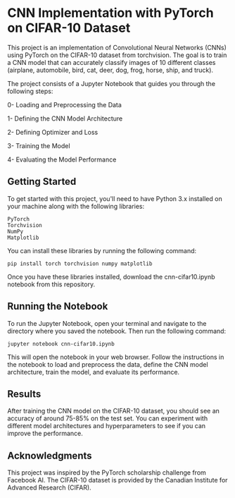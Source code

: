 
# CNN Implementation with PyTorch on CIFAR-10 Dataset

This project is an implementation of Convolutional Neural Networks (CNNs) using PyTorch on the CIFAR-10 dataset from torchvision. The goal is to train a CNN model that can accurately classify images of 10 different classes (airplane, automobile, bird, cat, deer, dog, frog, horse, ship, and truck).

The project consists of a Jupyter Notebook that guides you through the following steps:

0- Loading and Preprocessing the Data


1- Defining the CNN Model Architecture


2- Defining Optimizer and Loss


3- Training the Model


4- Evaluating the Model Performance


## Getting Started

To get started with this project, you'll need to have Python 3.x installed on your machine along with the following libraries:
```
PyTorch
Torchvision
NumPy
Matplotlib
```

You can install these libraries by running the following command:
```
pip install torch torchvision numpy matplotlib
```
Once you have these libraries installed, download the cnn-cifar10.ipynb notebook from this repository.

## Running the Notebook


To run the Jupyter Notebook, open your terminal and navigate to the directory where you saved the notebook. Then run the following command:
```
jupyter notebook cnn-cifar10.ipynb
```

This will open the notebook in your web browser. Follow the instructions in the notebook to load and preprocess the data, define the CNN model architecture, train the model, and evaluate its performance.

## Results

After training the CNN model on the CIFAR-10 dataset, you should see an accuracy of around 75-85% on the test set. You can experiment with different model architectures and hyperparameters to see if you can improve the performance.

## Acknowledgments

This project was inspired by the PyTorch scholarship challenge from Facebook AI. The CIFAR-10 dataset is provided by the Canadian Institute for Advanced Research (CIFAR).

